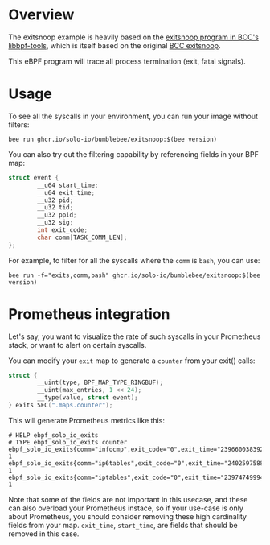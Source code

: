 # Overview

The exitsnoop example is heavily based on the [exitsnoop program in BCC's libbpf-tools](https://github.com/iovisor/bcc/blob/master/libbpf-tools/exitsnoop.bpf.c), which is itself based on the original [BCC exitsnoop](https://github.com/iovisor/bcc/blob/master/tools/exitsnoop.py).

This eBPF program will trace all process termination (exit, fatal signals).

# Usage

To see all the syscalls in your environment, you can run your image without filters:

```console
bee run ghcr.io/solo-io/bumblebee/exitsnoop:$(bee version)
```

You can also try out the filtering capability by referencing fields in your BPF map:

```c
struct event {
        __u64 start_time;
        __u64 exit_time;
        __u32 pid;
        __u32 tid;
        __u32 ppid;
        __u32 sig;
        int exit_code;
        char comm[TASK_COMM_LEN];
};
```

For example, to filter for all the syscalls where the `comm` is `bash`, you can use: 

```console
bee run -f="exits,comm,bash" ghcr.io/solo-io/bumblebee/exitsnoop:$(bee version)
```

# Prometheus integration

Let's say, you want to visualize the rate of such syscalls in your Prometheus stack, or want to alert on certain syscalls.

You can modify your `exit` map to generate a `counter` from your exit() calls:

```c
struct {
        __uint(type, BPF_MAP_TYPE_RINGBUF);
        __uint(max_entries, 1 << 24);
        __type(value, struct event);
} exits SEC(".maps.counter");
```

This will generate Prometheus metrics like this:

```console
# HELP ebpf_solo_io_exits 
# TYPE ebpf_solo_io_exits counter
ebpf_solo_io_exits{comm="infocmp",exit_code="0",exit_time="2396600383928",pid="16234",ppid="16221",sig="0",start_time="2396599269958",tid="16234"} 1
ebpf_solo_io_exits{comm="ip6tables",exit_code="0",exit_time="2402597588547",pid="16237",ppid="2115",sig="0",start_time="2402596148575",tid="16237"} 1
ebpf_solo_io_exits{comm="iptables",exit_code="0",exit_time="2397474999464",pid="16235",ppid="2115",sig="0",start_time="2397473028592",tid="16235"} 1
```

Note that some of the fields are not important in this usecase, and these can also overload your Prometheus instace, so if your use-case is only about Prometheus, you should consider removing these high cardinality fields from your map.
`exit_time`, `start_time`, are fields that should be removed in this case.